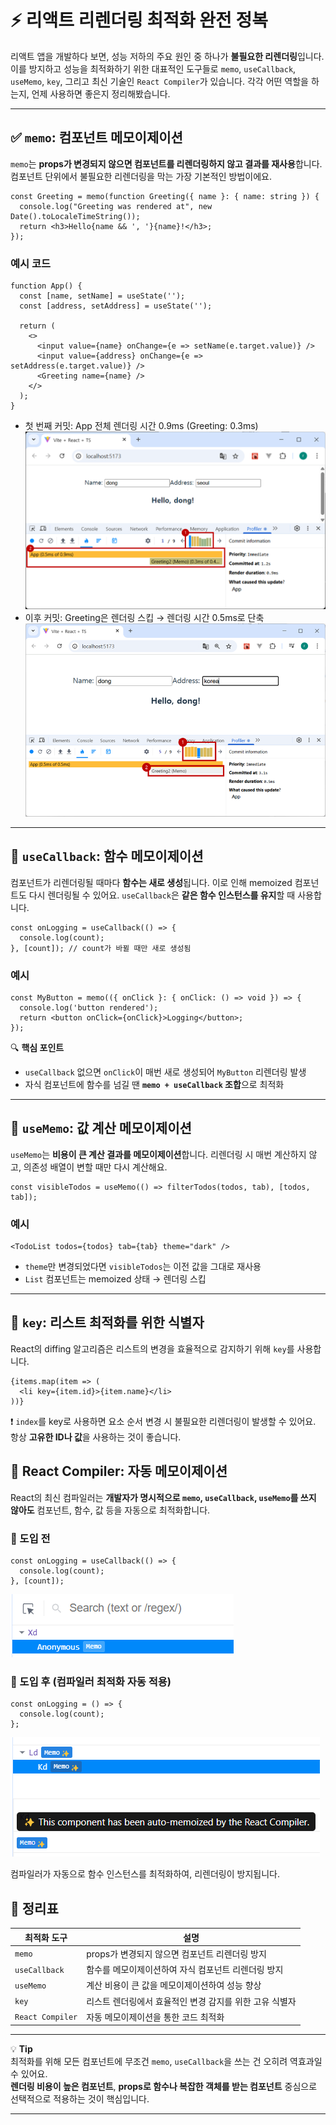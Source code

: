 # ⚡️ 리액트 리렌더링 최적화 완전 정복

리액트 앱을 개발하다 보면, 성능 저하의 주요 원인 중 하나가 **불필요한 리렌더링**입니다. 이를 방지하고 성능을 최적화하기 위한 대표적인 도구들로 `memo`, `useCallback`, `useMemo`, `key`, 그리고 최신 기술인 `React Compiler`가 있습니다. 각각 어떤 역할을 하는지, 언제 사용하면 좋은지 정리해봤습니다.

---

## ✅ `memo`: 컴포넌트 메모이제이션

`memo`는 **props가 변경되지 않으면 컴포넌트를 리렌더링하지 않고 결과를 재사용**합니다.  
컴포넌트 단위에서 불필요한 리렌더링을 막는 가장 기본적인 방법이에요.

```tsx
const Greeting = memo(function Greeting({ name }: { name: string }) {
  console.log("Greeting was rendered at", new Date().toLocaleTimeString());
  return <h3>Hello{name && ', '}{name}!</h3>;
});
```

### 예시 코드
```tsx
function App() {
  const [name, setName] = useState('');
  const [address, setAddress] = useState('');

  return (
    <>
      <input value={name} onChange={e => setName(e.target.value)} />
      <input value={address} onChange={e => setAddress(e.target.value)} />
      <Greeting name={name} />
    </>
  );
}
```
- 첫 번째 커밋: App 전체 렌더링 시간 0.9ms (Greeting: 0.3ms)  
![alt text](image-1.png)
- 이후 커밋: Greeting은 렌더링 스킵 → 렌더링 시간 0.5ms로 단축
![alt text](image.png)

---

## 🔁 `useCallback`: 함수 메모이제이션

컴포넌트가 리렌더링될 때마다 **함수는 새로 생성**됩니다. 이로 인해 memoized 컴포넌트도 다시 렌더링될 수 있어요. `useCallback`은 **같은 함수 인스턴스를 유지**할 때 사용합니다.

```tsx
const onLogging = useCallback(() => {
  console.log(count);
}, [count]); // count가 바뀔 때만 새로 생성됨
```

### 예시
```tsx
const MyButton = memo(({ onClick }: { onClick: () => void }) => {
  console.log('button rendered');
  return <button onClick={onClick}>Logging</button>;
});
```

🔍 **핵심 포인트**
- `useCallback` 없으면 `onClick`이 매번 새로 생성되어 `MyButton` 리렌더링 발생
- 자식 컴포넌트에 함수를 넘길 땐 **`memo + useCallback` 조합**으로 최적화

---


## 🧠 `useMemo`: 값 계산 메모이제이션

`useMemo`는 **비용이 큰 계산 결과를 메모이제이션**합니다. 리렌더링 시 매번 계산하지 않고, 의존성 배열이 변할 때만 다시 계산해요.

```tsx
const visibleTodos = useMemo(() => filterTodos(todos, tab), [todos, tab]);
```

### 예시
```tsx
<TodoList todos={todos} tab={tab} theme="dark" />
```

- `theme`만 변경되었다면 `visibleTodos`는 이전 값을 그대로 재사용  
- `List` 컴포넌트는 memoized 상태 → 렌더링 스킵

---

## 🔑 `key`: 리스트 최적화를 위한 식별자

React의 diffing 알고리즘은 리스트의 변경을 효율적으로 감지하기 위해 `key`를 사용합니다.

```tsx
{items.map(item => (
  <li key={item.id}>{item.name}</li>
))}
```

❗️ `index`를 key로 사용하면 요소 순서 변경 시 불필요한 리렌더링이 발생할 수 있어요.  
항상 **고유한 ID나 값**을 사용하는 것이 좋습니다.

## 🧪 React Compiler: 자동 메모이제이션

React의 최신 컴파일러는 **개발자가 명시적으로 `memo`, `useCallback`, `useMemo`를 쓰지 않아도** 컴포넌트, 함수, 값 등을 자동으로 최적화합니다.

### 🔻 도입 전

```tsx
const onLogging = useCallback(() => {
  console.log(count);
}, [count]);
```

![alt text](image-2.png)


### 🔺 도입 후 (컴파일러 최적화 자동 적용)

```tsx
const onLogging = () => {
  console.log(count);
};
```

![alt text](image-4.png)

컴파일러가 자동으로 함수 인스턴스를 최적화하여, 리렌더링이 방지됩니다.

## 📌 정리표

| 최적화 도구      | 설명 |
|------------------|------|
| `memo`           | props가 변경되지 않으면 컴포넌트 리렌더링 방지 |
| `useCallback`    | 함수를 메모이제이션하여 자식 컴포넌트 리렌더링 방지 |
| `useMemo`        | 계산 비용이 큰 값을 메모이제이션하여 성능 향상 |
| `key`            | 리스트 렌더링에서 효율적인 변경 감지를 위한 고유 식별자 |
| `React Compiler` | 자동 메모이제이션을 통한 코드 최적화 |

---

💡 **Tip**  
최적화를 위해 모든 컴포넌트에 무조건 `memo`, `useCallback`을 쓰는 건 오히려 역효과일 수 있어요.  
**렌더링 비용이 높은 컴포넌트**, **props로 함수나 복잡한 객체를 받는 컴포넌트** 중심으로 선택적으로 적용하는 것이 핵심입니다.

---

